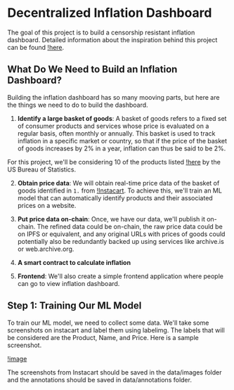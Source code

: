 # Decentralized Inflation Dashboard

The goal of this project is to build a censorship resistant inflation dashboard. Detailed information about the inspiration behind this project can be found [!here](https://1729.com/inflation). 

## What Do We Need to Build an Inflation Dashboard?

Building the inflation dashboard has so many mooving parts, but here are the things we need to do to build the dashboard. 

1. **Identify a large basket of goods**: A basket of goods refers to a fixed set of consumer products and services whose price is evaluated on a regular basis, often monthly or annually. This basket is used to track inflation in a specific market or country, so that if the price of the basket of goods increases by 2% in a year, inflation can thus be said to be 2%.

For this project, we'll be considering 10 of the products listed [!here](https://data.bls.gov/cgi-bin/surveymost?ap) by the US Bureau of Statistics. 

2. **Obtain price data**: We will obtain real-time price data of the basket of goods identified in `1.` from [!Instacart](https://www.instacart.com/). To achieve this, we'll train an ML model that can automatically identify products and their associated prices on a website.

3. **Put price data on-chain**: Once, we have our data, we'll publish it on-chain. The refined data could be on-chain, the raw price data could be on IPFS or equivalent, and any original URLs with prices of goods could potentially also be redundantly backed up using services like archive.is or web.archive.org.

4. **A smart contract to calculate inflation**

5. **Frontend**: We'll also create a simple frontend application where people can go to view inflation dashboard.

## Step 1: Training Our ML Model

To train our ML model, we need to collect some data. We'll take some screenshots on instacart and label them using labelimg. The labels that will be considered are the Product, Name, and Price. Here is a sample screenshot.

[!image](labelImg.png)

The screenshots from Instacart should be saved in the data/images folder and the annotations should be saved in data/annotations folder.

